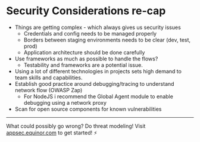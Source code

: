 # Security Considerations re-cap

* Things are getting complex - which always gives us security issues
  * Credentials and config needs to be managed properly
  * Borders between staging environments needs to be clear (dev, test, prod)
  * Application architecture should be done carefully
* Use frameworks as much as possible to handle the flows?
  * Testability and frameworks are a potential issue.
* Using a lot of different technologies in projects sets high demand to team skills and capabilities.
* Establish good practice around debugging/tracing to understand network flow (OWASP Zap)
  * For NodeJS i recommend the Global Agent module to enable debugging using a network proxy 
* Scan for open source components for known vulnerabilities

---


What could possibly go wrong? Do threat modeling! Visit [appsec.equinor.com](https://appsec.equinor.com/threat-modeling/) to get started! ⚡️
